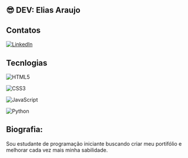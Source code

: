 ## 😎 DEV: Elias Araujo

## Contatos
[![LinkedIn](https://img.shields.io/badge/LinkedIn-000?style=for-the-badge&logo=linkedin&logoColor=0E76A8)](https://www.linkedin.com/in/elias-araujo-64013428b/)

## Tecnlogias
 
 ![HTML5](https://img.shields.io/badge/HTML5-000?style=for-the-badge&logo=html5)

![CSS3](https://img.shields.io/badge/CSS3-000?style=for-the-badge&logo=css3&logoColor=264CE4)

![JavaScript](https://img.shields.io/badge/JavaScript-000?style=for-the-badge&logo=javascript)

![Python](https://img.shields.io/badge/Python-000?style=for-the-badge&logo=python)

## Biografia: 
Sou estudante de programação iniciante buscando criar meu portifólio e melhorar cada vez mais minha sabilidade.



